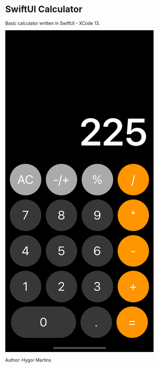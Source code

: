 # SwiftUI Calculator

Basic calculator written in SwiftUI - XCode 13.

![Calculator](calculator.png)

Author: Hygor Martins
